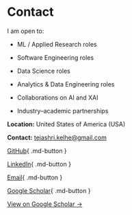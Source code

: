 # Contact

I am open to:

- ML / Applied Research roles

- Software Engineering roles

- Data Science roles

- Analytics & Data Engineering roles

- Collaborations on AI and XAI

- Industry–academic partnerships

**Location:** United States of America (USA)

**Contact:** tejashri.kelhe@gmail.com

[GitHub](https://github.com/tejashrikelhe){ .md-button }  

[LinkedIn](https://www.linkedin.com/in/tejashri-kelhe/){ .md-button }  

[Email](mailto:tejashri.kelhe@gmail.com){ .md-button }

[Google Scholar](https://scholar.google.com/citations?view_op=list_works&hl=en&authuser=4&hl=en&user=ztgqzgsAAAAJ&authuser=4){ .md-button }

<a class="scholar-btn" href="https://scholar.google.com/citations?view_op=list_works&hl=en&authuser=4&hl=en&user=ztgqzgsAAAAJ&authuser=4" target="_blank">
  View on Google Scholar →
</a>